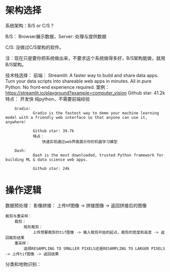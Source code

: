 # 架构选择
系统架构：B/S or C/S ?

B/S：
    Browser展示数据，Server: 处理与提供数据

C/S:
    没做过C/S架构的软件。

注：现在只是要你把系统做出来，不要求这个系统做得多好，B/S架构能做，就用B/S架构。

技术栈选择：
    前端：
        Streamlit: A faster way to build and share data apps. 
                    Turn your data scripts into shareable web apps in minutes. All in pure Python. No front‑end experience required.
                    案例：https://streamlit.io/playground?example=computer_vision
                Github star: 41.2k
                特点：
                    开发快
                    纯python，不需要前端经验

        Gradio:
                Gradio is the fastest way to demo your machine learning model with a friendly web interface so that anyone can use it, anywhere!

                Github star: 39.7k
                特点：
                    快速实现通过web界面展示你的机器学习模型

        Dash: 
                Dash is the most downloaded, trusted Python framework for building ML & data science web apps.
                
                Github star: 24k

# 操作逻辑
数据预处理：
    影像拼接：
        上传tif图像 -> 拼接图像 -> 返回拼接后的图像

    裁剪与重采样：
        裁剪：
            矩形裁剪：
                上传想要裁剪的tif图像 -> 输入裁剪开始的起点，裁剪的宽度和高度 -> 返回裁剪结果
        重采样：
            选择RESAMPLING TO SMALLER PIXELS还是RESAMPLING TO LARGER PIXELS -> 上传tif图像 -> 返回结果

分类和地物识别：
